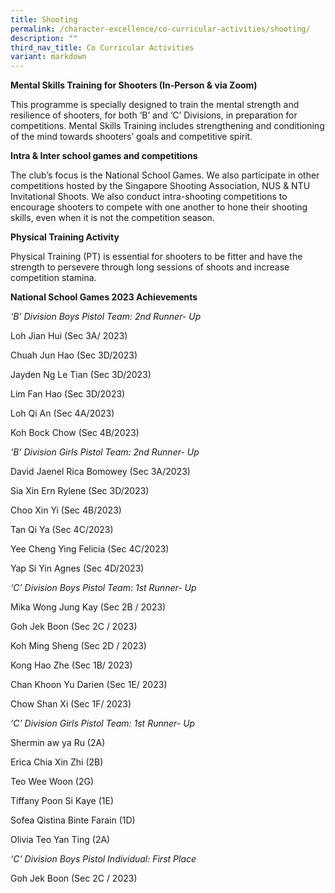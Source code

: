 ```yaml
---
title: Shooting
permalink: /character-excellence/co-curricular-activities/shooting/
description: ""
third_nav_title: Co Curricular Activities
variant: markdown
---
```

**Mental Skills Training for Shooters (In-Person & via Zoom)**

This programme is specially designed to train the mental strength and resilience of shooters, for both ‘B’ and ‘C’ Divisions, in preparation for competitions. Mental Skills Training includes strengthening and conditioning of the mind towards shooters’ goals and competitive spirit. 

  

**Intra & Inter school games and competitions**

The club’s focus is the National School Games. We also participate in other competitions hosted by the Singapore Shooting Association, NUS & NTU Invitational Shoots. We also conduct intra-shooting competitions to encourage shooters to compete with one another to hone their shooting skills, even when it is not the competition season. 

  

**Physical Training Activity**

Physical Training (PT) is essential for shooters to be fitter and have the strength to persevere through long sessions of shoots and increase competition stamina. 

  

**National School Games 2023 Achievements**

  

*‘B’ Division Boys Pistol Team: 2nd Runner- Up*

Loh Jian Hui (Sec 3A/ 2023)

Chuah Jun Hao (Sec 3D/2023)

Jayden Ng Le Tian (Sec 3D/2023)

Lim Fan Hao (Sec 3D/2023)

Loh Qi An (Sec 4A/2023)

Koh Bock Chow (Sec 4B/2023) 

  

*‘B’ Division Girls Pistol Team: 2nd Runner- Up*

David Jaenel Rica Bomowey (Sec 3A/2023)

Sia Xin Ern Rylene (Sec 3D/2023) 

Choo Xin Yi (Sec 4B/2023)

Tan Qi Ya (Sec 4C/2023)

Yee Cheng Ying Felicia (Sec 4C/2023) 

Yap Si Yin Agnes (Sec 4D/2023)

  

*‘C’ Division Boys Pistol Team: 1st Runner- Up*

Mika Wong Jung Kay (Sec 2B / 2023)

Goh Jek Boon (Sec 2C / 2023)

Koh Ming Sheng (Sec 2D / 2023)

Kong Hao Zhe (Sec 1B/ 2023)

Chan Khoon Yu Darien (Sec 1E/ 2023)

Chow Shan Xi (Sec 1F/ 2023)

  

*‘C’ Division Girls Pistol Team: 1st Runner- Up*

Shermin aw ya Ru (2A)

Erica Chia Xin Zhi (2B)

Teo Wee Woon (2G)

Tiffany Poon Si Kaye (1E)

Sofea Qistina Binte Farain (1D)

Olivia Teo Yan Ting (2A)

  

*‘C’ Division Boys Pistol Individual: First Place*

Goh Jek Boon (Sec 2C / 2023)